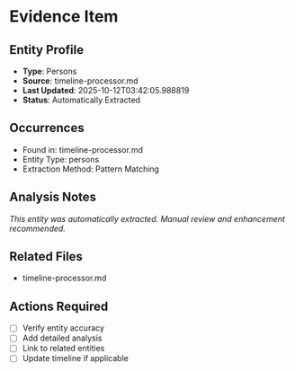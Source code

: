 # Evidence Item

## Entity Profile
- **Type**: Persons
- **Source**: timeline-processor.md
- **Last Updated**: 2025-10-12T03:42:05.988819
- **Status**: Automatically Extracted

## Occurrences
- Found in: timeline-processor.md
- Entity Type: persons
- Extraction Method: Pattern Matching

## Analysis Notes
*This entity was automatically extracted. Manual review and enhancement recommended.*

## Related Files
- timeline-processor.md

## Actions Required
- [ ] Verify entity accuracy
- [ ] Add detailed analysis
- [ ] Link to related entities
- [ ] Update timeline if applicable
